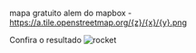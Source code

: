 mapa gratuito alem do mapbox - https://a.tile.openstreetmap.org/{z}/{x}/{y}.png

Confira o resultado
![rocket](https://user-images.githubusercontent.com/47106171/99466472-3bdb0f80-291b-11eb-9353-96a5c22b6fdd.gif)
